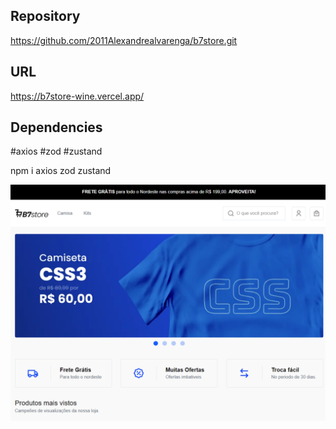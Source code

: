 ## Repository
https://github.com/2011Alexandrealvarenga/b7store.git

## URL 
https://b7store-wine.vercel.app/

## Dependencies
#axios 
#zod 
#zustand

npm i axios zod zustand

<img src="project-picture.PNG" alt="" />